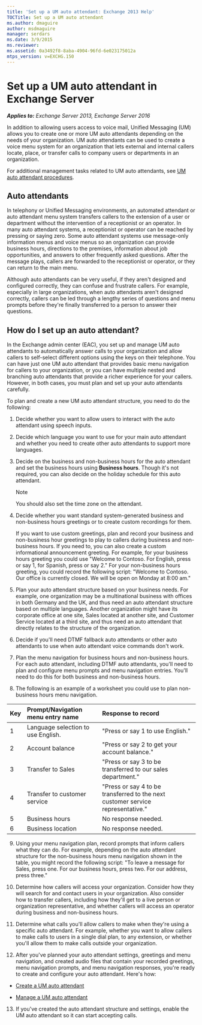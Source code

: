 ```yaml
---
title: 'Set up a UM auto attendant: Exchange 2013 Help'
TOCTitle: Set up a UM auto attendant
ms.author: dmaguire
author: msdmaguire
manager: serdars
ms.date: 3/9/2015
ms.reviewer: 
ms.assetid: 0a3492f8-8aba-4904-96fd-6e023175012a
mtps_version: v=EXCHG.150
---
```


# Set up a UM auto attendant in Exchange Server

_**Applies to:** Exchange Server 2013, Exchange Server 2016_

In addition to allowing users access to voice mail, Unified Messaging (UM) allows you to create one or more UM auto attendants depending on the needs of your organization. UM auto attendants can be used to create a voice menu system for an organization that lets external and internal callers locate, place, or transfer calls to company users or departments in an organization.

For additional management tasks related to UM auto attendants, see [UM auto attendant procedures](um-auto-attendant-procedures-exchange-2013-help.md).

## Auto attendants

In telephony or Unified Messaging environments, an automated attendant or auto attendant menu system transfers callers to the extension of a user or department without the intervention of a receptionist or an operator. In many auto attendant systems, a receptionist or operator can be reached by pressing or saying zero. Some auto attendant systems use message-only information menus and voice menus so an organization can provide business hours, directions to the premises, information about job opportunities, and answers to other frequently asked questions. After the message plays, callers are forwarded to the receptionist or operator, or they can return to the main menu.

Although auto attendants can be very useful, if they aren't designed and configured correctly, they can confuse and frustrate callers. For example, especially in large organizations, when auto attendants aren't designed correctly, callers can be led through a lengthy series of questions and menu prompts before they're finally transferred to a person to answer their questions.

## How do I set up an auto attendant?

In the Exchange admin center (EAC), you set up and manage UM auto attendants to automatically answer calls to your organization and allow callers to self-select different options using the keys on their telephone. You can have just one UM auto attendant that provides basic menu navigation for callers to your organization, or you can have multiple nested and branching auto attendants that provide a richer experience for your callers. However, in both cases, you must plan and set up your auto attendants carefully.

To plan and create a new UM auto attendant structure, you need to do the following:

1. Decide whether you want to allow users to interact with the auto attendant using speech inputs.

2. Decide which language you want to use for your main auto attendant and whether you need to create other auto attendants to support more languages.

3. Decide on the business and non-business hours for the auto attendant and set the business hours using **Business hours**. Though it's not required, you can also decide on the holiday schedule for this auto attendant.

    > [!NOTE]
    > You should also set the time zone on the attendant.

4. Decide whether you want standard system-generated business and non-business hours greetings or to create custom recordings for them.

    If you want to use custom greetings, plan and record your business and non-business hour greetings to play to callers during business and non-business hours. If you need to, you can also create a custom informational announcement greeting. For example, for your business hours greeting you could use "Welcome to Contoso. For English, press or say 1, for Spanish, press or say 2." For your non-business hours greeting, you could record the following script: "Welcome to Contoso. Our office is currently closed. We will be open on Monday at 8:00 am."

5. Plan your auto attendant structure based on your business needs. For example, one organization may be a multinational business with offices in both Germany and the UK, and thus need an auto attendant structure based on multiple languages. Another organization might have its corporate office at one site, Sales located at another site, and Customer Service located at a third site, and thus need an auto attendant that directly relates to the structure of the organization.

6. Decide if you'll need DTMF fallback auto attendants or other auto attendants to use when auto attendant voice commands don't work.

7. Plan the menu navigation for business hours and non-business hours. For each auto attendant, including DTMF auto attendants, you'll need to plan and configure menu prompts and menu navigation entries. You'll need to do this for both business and non-business hours.

8. The following is an example of a worksheet you could use to plan non-business hours menu navigation.

|****Key****|****Prompt/Navigation menu entry name****|****Response to record****|
|:-----|:-----|:-----|
|1|Language selection to use English.|"Press or say 1 to use English."|
|2|Account balance|"Press or say 2 to get your account balance."|
|3|Transfer to Sales|"Press or say 3 to be transferred to our sales department."|
|4|Transfer to customer service|"Press or say 4 to be transferred to the next customer service representative."|
|5|Business hours|No response needed.|
|6|Business location|No response needed.|

9. Using your menu navigation plan, record prompts that inform callers what they can do. For example, depending on the auto attendant structure for the non-business hours menu navigation shown in the table, you might record the following script: "To leave a message for Sales, press one. For our business hours, press two. For our address, press three."

10. Determine how callers will access your organization. Consider how they will search for and contact users in your organization. Also consider how to transfer callers, including how they'll get to a live person or organization representative, and whether callers will access an operator during business and non-business hours.

11. Determine what calls you'll allow callers to make when they're using a specific auto attendant. For example, whether you want to allow callers to make calls to users in a single dial plan, to any extension, or whether you'll allow them to make calls outside your organization.

12. After you've planned your auto attendant settings, greetings and menu navigation, and created audio files that contain your recorded greetings, menu navigation prompts, and menu navigation responses, you're ready to create and configure your auto attendant. Here's how:

  - [Create a UM auto attendant](create-a-um-auto-attendant-exchange-2013-help.md)

  - [Manage a UM auto attendant](manage-um-auto-attendant-exchange-2013-help.md)

13. If you've created the auto attendant structure and settings, enable the UM auto attendant so it can start accepting calls.
